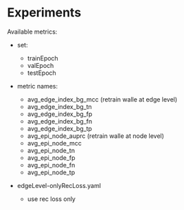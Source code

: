 # Experiments

Available metrics:
- set:
  - trainEpoch
  - valEpoch
  - testEpoch
- metric names:
  - avg_edge_index_bg_mcc  (retrain walle at edge level)
  - avg_edge_index_bg_tn
  - avg_edge_index_bg_fp
  - avg_edge_index_bg_fn
  - avg_edge_index_bg_tp
  - avg_epi_node_auprc (retrain walle at node level)
  - avg_epi_node_mcc
  - avg_epi_node_tn
  - avg_epi_node_fp
  - avg_epi_node_fn
  - avg_epi_node_tp

- edgeLevel-onlyRecLoss.yaml
  - use rec loss only